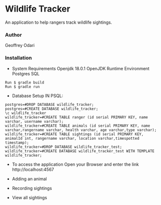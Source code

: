 # Wildlife Tracker

An application to help rangers track wildlife sightings.

### Author
Geoffrey Odari

### Installation

* System Requirements
Openjdk 18.0.1 
OpenJDK Runtime Environment 
Postgres SQL

```
Run $ gradle build
Run $ gradle run
```

* Database Setup
IN PSQL:
```
postgres=#DROP DATABASE wildlife_tracker;
postgres=#CREATE DATABASE wildlife_tracker;
\c wildlife_tracker
wildlife_tracker=#CREATE TABLE ranger (id serial PRIMARY KEY, name varchar, username varchar);
wildlife_tracker=#CREATE TABLE animals (id serial PRIMARY KEY, name varchar,rangername varchar, health varchar, age varchar,type varchar);
wildlife_tracker=#CREATE TABLE sightings (id serial PRIMARY KEY, animalId int, rangername varchar, location varchar,timespotted timestamp);
wildlife_tracker=#DROP DATABASE wildlife_tracker_test;
wildlife_tracker=#CREATE DATABASE wildlife_tracker_test WITH TEMPLATE wildlife_tracker;
```
* To access the application 
Open your Browser and enter the link http://localhost:4567

* Adding an animal 
* Recording sightings
* View all sightings
